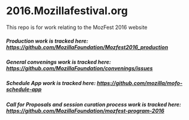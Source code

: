 # 2016.Mozillafestival.org
This repo is for work relating to the MozFest 2016 website

##### Production work is tracked here: https://github.com/MozillaFoundation/Mozfest2016_production 
##### General convenings work is tracked here: https://github.com/MozillaFoundation/convenings/issues
##### Schedule App work is tracked here: https://github.com/mozilla/mofo-schedule-app
##### Call for Proposals and session curation process work is tracked here: https://github.com/MozillaFoundation/mozfest-program-2016
